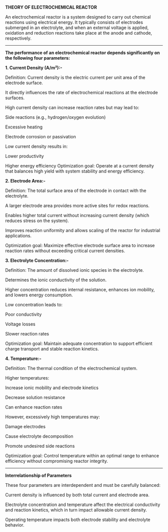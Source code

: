 ****THEORY OF ELECTROCHEMICAL REACTOR****<br>

 An electrochemical reactor is a system designed to carry out chemical reactions using electrical energy. It typically consists of electrodes submerged in an electrolyte, and when an external voltage is applied, oxidation and reduction reactions take place at the anode and cathode, respectively.

 ---

****The performance of an electrochemical reactor depends significantly on the following four parameters:****

****1. Current Density (A/m²):-****

Definition: Current density is the electric current per unit area of the electrode surface.

It directly influences the rate of electrochemical reactions at the electrode surfaces.

High current density can increase reaction rates but may lead to:

Side reactions (e.g., hydrogen/oxygen evolution)

Excessive heating

Electrode corrosion or passivation


Low current density results in:

Lower productivity

Higher energy efficiency
Optimization goal: Operate at a current density that balances high yield with system stability and energy efficiency.


 

****2. Electrode Area:-****

Definition: The total surface area of the electrode in contact with the electrolyte.

A larger electrode area provides more active sites for redox reactions.

Enables higher total current without increasing current density (which reduces stress on the system).

Improves reaction uniformity and allows scaling of the reactor for industrial applications.


Optimization goal: Maximize effective electrode surface area to increase reaction rates without exceeding critical current densities.

****3. Electrolyte Concentration:-****

Definition: The amount of dissolved ionic species in the electrolyte.

Determines the ionic conductivity of the solution.

Higher concentration reduces internal resistance, enhances ion mobility, and lowers energy consumption.

Low concentration leads to:

Poor conductivity

Voltage losses

Slower reaction rates



Optimization goal: Maintain adequate concentration to support efficient charge transport and stable reaction kinetics.<br>

****4. Temperature:-****

Definition: The thermal condition of the electrochemical system.

Higher temperatures:

Increase ionic mobility and electrode kinetics

Decrease solution resistance

Can enhance reaction rates


However, excessively high temperatures may:

Damage electrodes

Cause electrolyte decomposition

Promote undesired side reactions



Optimization goal: Control temperature within an optimal range to enhance efficiency without compromising reactor integrity.


---

****Interrelationship of Parameters****

These four parameters are interdependent and must be carefully balanced:

Current density is influenced by both total current and electrode area.

Electrolyte concentration and temperature affect the electrical conductivity and reaction kinetics, which in turn impact allowable current density.

Operating temperature impacts both electrode stability and electrolyte behavior.


 

 

 
